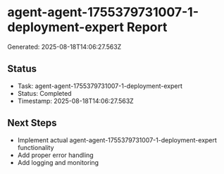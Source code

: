 # agent-agent-1755379731007-1-deployment-expert Report

Generated: 2025-08-18T14:06:27.563Z

## Status
- Task: agent-agent-1755379731007-1-deployment-expert
- Status: Completed
- Timestamp: 2025-08-18T14:06:27.563Z

## Next Steps
- Implement actual agent-agent-1755379731007-1-deployment-expert functionality
- Add proper error handling
- Add logging and monitoring
